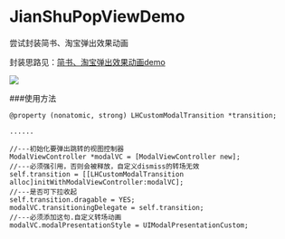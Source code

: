 # JianShuPopViewDemo
尝试封装简书、淘宝弹出效果动画

封装思路见：[简书、淘宝弹出效果动画demo](http://linbling.com/2016/02/03/catransform3d-shi-xian-jian-shu-appdan-chu-shi-tu-xiao-guo/)

![](https://github.com/LinBling/JianShuPopViewDemo/blob/master/2016-02-03%2016_20_30.gif)

###使用方法

    @property (nonatomic, strong) LHCustomModalTransition *transition;
    
    ......
    
    //---初始化要弹出跳转的视图控制器
    ModalViewController *modalVC = [ModalViewController new];
    //---必须强引用，否则会被释放，自定义dismiss的转场无效
    self.transition = [[LHCustomModalTransition alloc]initWithModalViewController:modalVC];
    //---是否可下拉收起
    self.transition.dragable = YES;
    modalVC.transitioningDelegate = self.transition;
    //---必须添加这句.自定义转场动画
    modalVC.modalPresentationStyle = UIModalPresentationCustom;
